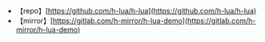 * 【repo】[https://github.com/h-lua/h-lua](https://github.com/h-lua/h-lua)
* 【mirror】[https://gitlab.com/h-mirror/h-lua-demo](https://gitlab.com/h-mirror/h-lua-demo)